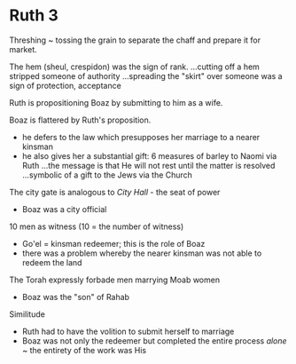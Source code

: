 # Ruth 3

Threshing ~ tossing the grain to separate the chaff and prepare it for market.

The hem (sheul, crespidon) was the sign of rank.
...cutting off a hem stripped someone of authority
...spreading the "skirt" over someone was a sign of protection, acceptance

Ruth is propositioning Boaz by submitting to him as a wife.

Boaz is flattered by Ruth's proposition.
- he defers to the law which presupposes her marriage to a nearer kinsman
- he also gives her a substantial gift: 6 measures of barley to Naomi via Ruth
	...the message is that He will not rest until the matter is resolved
	...symbolic of a gift to the Jews via the Church


The city gate is analogous to _City Hall_ - the seat of power
- Boaz was a city official 

10 men as witness (10 = the number of witness)
- Go'el = kinsman redeemer; this is the role of Boaz
- there was a problem whereby the nearer kinsman was not able to redeem the land

The Torah expressly forbade men marrying Moab women
- Boaz was the "son" of Rahab

Similitude
- Ruth had to have the volition to submit herself to marriage
- Boaz was not only the redeemer but completed the entire process _alone_ ~ the entirety of the work was His
